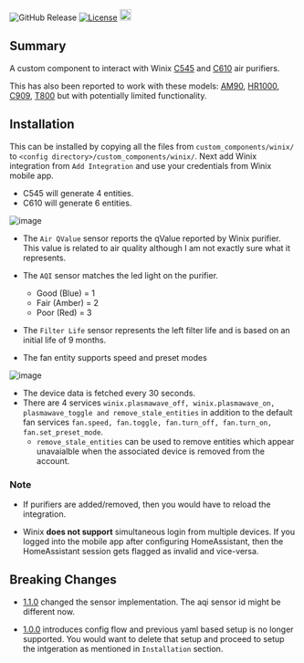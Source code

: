 
![GitHub Release](https://img.shields.io/github/v/release/iprak/winix)
[![License](https://img.shields.io/packagist/l/phplicengine/bitly)](https://packagist.org/packages/phplicengine/bitly)
<a href="https://buymeacoffee.com/leolite1q" target="_blank"><img src="https://www.buymeacoffee.com/assets/img/custom_images/orange_img.png" height="20px"></a>

## Summary

A custom component to interact with Winix [C545](https://www.winixamerica.com/product/certified-refurbished-c545-air-purifier/) and [C610](https://www.winixamerica.com/product/c610/) air purifiers.

This has also been reported to work with these models: [AM90](https://www.winixamerica.com/product/am90/), [HR1000](https://www.amazon.com/Winix-HR1000-5-Stage-Enabled-Cleaner/dp/B01FWS0HSY), [C909](https://www.costco.com/winix-c909-4-stage-air-purifier-with-wi-fi-%2526-plasmawave-technology.product.100842491.html), [T800](https://winixeurope.eu/air-purifiers/winix-t800-wifi/) but with potentially limited functionality.

## Installation

This can be installed by copying all the files from `custom_components/winix/` to `<config directory>/custom_components/winix/`. Next add Winix integration from `Add Integration` and use your credentials from Winix mobile app.

- C545 will generate 4 entities.
- C610 will generate 6 entities.

![image](https://user-images.githubusercontent.com/6459774/212468308-e6e855ac-ad26-4405-b683-246ccf4c8ccc.png)

- The `Air QValue` sensor reports the qValue reported by Winix purifier. This value is related to air quality although I am not exactly sure what it represents.
- The `AQI` sensor matches the led light on the purifier.
  - Good (Blue) = 1
  - Fair (Amber) = 2
  - Poor (Red) = 3
- The `Filter Life` sensor represents the left filter life and is based on an initial life of 9 months.

- The fan entity supports speed and preset modes

![image](https://user-images.githubusercontent.com/6459774/212468432-0b37cd09-af5b-418c-855d-a12c8b21efc3.png)

- The device data is fetched every 30 seconds.
- There are 4 services `winix.plasmawave_off, winix.plasmawave_on, plasmawave_toggle and remove_stale_entities` in addition to the default fan services `fan.speed, fan.toggle, fan.turn_off, fan.turn_on, fan.set_preset_mode`.
  - `remove_stale_entities` can be used to remove entities which appear unavaialble when the associated device is removed from the account.

### Note

- If purifiers are added/removed, then you would have to reload the integration.

- Winix **does not support** simultaneous login from multiple devices. If you logged into the mobile app after configuring HomeAssistant, then the HomeAssistant session gets flagged as invalid and vice-versa.

## Breaking Changes

- [1.1.0](https://github.com/iprak/winix/releases) changed the sensor implementation. The aqi sensor id might be different now.

- [1.0.0](https://github.com/iprak/winix/releases) introduces config flow and previous yaml based setup is no longer supported. You would want to delete that setup and proceed to setup the intgeration as mentioned in `Installation` section.
